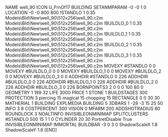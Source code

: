 NAME well_90
ICON U_FrnOf17
BUILDING
SETANMPARAM -0 -0 1 0
LOCATION -0 -0 800 800
!STANDLO      1 0.35 Models\Bld\New\well_90\512x256\well_90.c2m Models\Bld\New\well_90\512x256\well_90.c2m
!BUILDLO_0    1 0.35 Models\Bld\New\well_90\512x256\well_90.c2m Models\Bld\New\well_90\512x256\well_90.c2m
!BUILDLO_1    1 0.35 Models\Bld\New\well_90\512x256\well_90.c2m Models\Bld\New\well_90\512x256\well_90.c2m
!BUILDLO_2    1 0.35 Models\Bld\New\well_90\512x256\well_90.c2m Models\Bld\New\well_90\512x256\well_90.c2m
!BUILDLO_3    1 0.35 Models\Bld\New\well_90\512x256\well_90.c2m Models\Bld\New\well_90\512x256\well_90.c2m
MOVEXY #STANDLO    0 0
MOVEXY #BUILDLO_0  0 0
MOVEXY #BUILDLO_1  0 0
MOVEXY #BUILDLO_2  0 0
MOVEXY #BUILDLO_3  0 0
ADDHDIR #STANDLO 0 226
ADDHDIR #BUILDLO_0 0 226
ADDHDIR #BUILDLO_1 0 226
ADDHDIR #BUILDLO_2 0 226
ADDHDIR #BUILDLO_3 0 226
BORNPOINTS3 2 0 0 0 100 80 0
GEOMETRY 1 199 32
LIFE     3000
PRICE 1 STONE 1
BUILDSTAGES 300
PROTECTION 3 piercing 15 magical 15 chopping 15
RECTANGLE    0 0 30 30
MATHERIAL 1 BUILDING
EXPLMEDIA BUILDING 5
3DBARS 1 -28 -3 15 25 50
INFO 3 8
COSTPERCENT 300
VISION 0
MFARM 200
ADDSHOTRADIUS 80
ROUNDLOCK 3
NOALTINFO
INVISIBLEONMINIMAP
SPLITCLUSTERS #STANDLO 500 15 1 1 0
CYLINDER 20 30
PortretDisable True
INVISIBLEONMINIMAP
IMMORTAL
BUILDBAR -3 0 3 0
ShadowScaleX 1.8
ShadowScaleY 1.6
[END]
